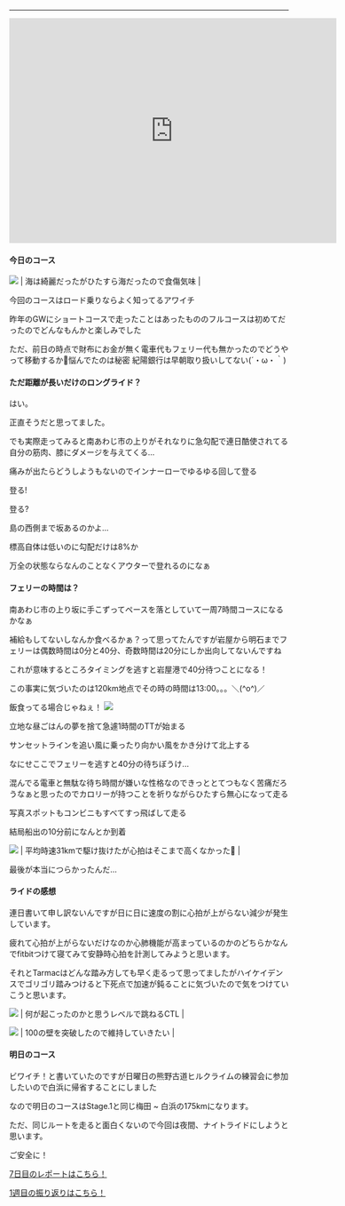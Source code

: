 
---
<iframe allowtransparency="true" frameborder="0" height="405" scrolling="no" src="https://www.strava.com/activities/2683826324/embed/b3cf96f8bb4be2a8bc9b537acddc80f6853399a0" width="590"></iframe>


#### 今日のコース

[![](https://4.bp.blogspot.com/-7jdw_telYKw/XXJEFzfUOQI/AAAAAAAABu8/rMNoEtPYoCEeLjcXQaclbM_LELAQXKaEgCK4BGAYYCw/s320/IMG_20190906_100114.jpg)](http://4.bp.blogspot.com/-7jdw_telYKw/XXJEFzfUOQI/AAAAAAAABu8/rMNoEtPYoCEeLjcXQaclbM_LELAQXKaEgCK4BGAYYCw/s1600/IMG_20190906_100114.jpg)
| 海は綺麗だったがひたすら海だったので食傷気味 |



今回のコースはロード乗りならよく知ってるアワイチ

昨年のGWにショートコースで走ったことはあったもののフルコースは初めてだったのでどんなもんかと楽しみでした


ただ、前日の時点で財布にお金が無く電車代もフェリー代も無かったのでどうやって移動するか🤔悩んでたのは秘密
紀陽銀行は早朝取り扱いしてない(´・ω・｀)



#### ただ距離が長いだけのロングライド？

はい。

正直そうだと思ってました。



でも実際走ってみると南あわじ市の上りがそれなりに急勾配で連日酷使されてる自分の筋肉、膝にダメージを与えてくる...



痛みが出たらどうしようもないのでインナーローでゆるゆる回して登る



登る!



登る?



島の西側まで坂あるのかよ...



標高自体は低いのに勾配だけは8%か



万全の状態ならなんのことなくアウターで登れるのになぁ





#### フェリーの時間は？

南あわじ市の上り坂に手こずってペースを落としていて一周7時間コースになるかなぁ

補給もしてないしなんか食べるかぁ？って思ってたんですが岩屋から明石までフェリーは偶数時間は0分と40分、奇数時間は20分にしか出向してないんですね



これが意味するところタイミングを逃すと岩屋港で40分待つことになる！



この事実に気づいたのは120km地点でその時の時間は13:00。。。＼(^o^)／



飯食ってる場合じゃねぇ！
[![](https://3.bp.blogspot.com/-8g9ktpkGOvU/XXJEm74Hf5I/AAAAAAAABvI/E34H2MoUClEuzxG4Fy59L7UiDac5zOhwACK4BGAYYCw/s320/o0700054813964837920.jpg)](http://3.bp.blogspot.com/-8g9ktpkGOvU/XXJEm74Hf5I/AAAAAAAABvI/E34H2MoUClEuzxG4Fy59L7UiDac5zOhwACK4BGAYYCw/s1600/o0700054813964837920.jpg)



立地な昼ごはんの夢を捨て急遽1時間のTTが始まる



サンセットラインを追い風に乗ったり向かい風をかき分けて北上する



なにせここでフェリーを逃すと40分の待ちぼうけ...

混んでる電車と無駄な待ち時間が嫌いな性格なのできっととてつもなく苦痛だろうなぁと思ったのでカロリーが持つことを祈りながらひたすら無心になって走る



写真スポットもコンビニもすべてすっ飛ばして走る



結局船出の10分前になんとか到着



[![](https://4.bp.blogspot.com/-M14bmOnUCEk/XXJC6EbP9UI/AAAAAAAABuw/jwLSfLZkFN8t81gCRU_9SngLMr0eUApbwCK4BGAYYCw/s320/%25E3%2582%25B9%25E3%2582%25AF%25E3%2583%25AA%25E3%2583%25BC%25E3%2583%25B3%25E3%2582%25B7%25E3%2583%25A7%25E3%2583%2583%25E3%2583%2588%2B2019-09-06%2B20.28.30.png)](http://4.bp.blogspot.com/-M14bmOnUCEk/XXJC6EbP9UI/AAAAAAAABuw/jwLSfLZkFN8t81gCRU_9SngLMr0eUApbwCK4BGAYYCw/s1600/%25E3%2582%25B9%25E3%2582%25AF%25E3%2583%25AA%25E3%2583%25BC%25E3%2583%25B3%25E3%2582%25B7%25E3%2583%25A7%25E3%2583%2583%25E3%2583%2588%2B2019-09-06%2B20.28.30.png)
| 平均時速31kmで駆け抜けたが心拍はそこまで高くなかった🤔 |

最後が本当につらかったんだ...



#### ライドの感想

連日書いて申し訳ないんですが日に日に速度の割に心拍が上がらない減少が発生しています。

疲れて心拍が上がらないだけなのか心肺機能が高まっているのかのどちらかなんでfitbitつけて寝てみて安静時心拍を計測してみようと思います。



それとTarmacはどんな踏み方しても早く走るって思ってましたがハイケイデンスでゴリゴリ踏みつけると下死点で加速が鈍ることに気づいたので気をつけていこうと思います。



[![](https://3.bp.blogspot.com/-8e4Rp80Kh1g/XXJFXPMaj4I/AAAAAAAABvY/VPhWuMvKZlMDNYFksF99HJ6PwjtadhQ_wCK4BGAYYCw/s320/%25E3%2582%25B9%25E3%2582%25AF%25E3%2583%25AA%25E3%2583%25BC%25E3%2583%25B3%25E3%2582%25B7%25E3%2583%25A7%25E3%2583%2583%25E3%2583%2588%2B2019-09-06%2B20.38.50.png)](http://3.bp.blogspot.com/-8e4Rp80Kh1g/XXJFXPMaj4I/AAAAAAAABvY/VPhWuMvKZlMDNYFksF99HJ6PwjtadhQ_wCK4BGAYYCw/s1600/%25E3%2582%25B9%25E3%2582%25AF%25E3%2583%25AA%25E3%2583%25BC%25E3%2583%25B3%25E3%2582%25B7%25E3%2583%25A7%25E3%2583%2583%25E3%2583%2588%2B2019-09-06%2B20.38.50.png)
| 何が起こったのかと思うレベルで跳ねるCTL |

[![](https://4.bp.blogspot.com/-_i_fMuclaVA/XXJFXNDfzQI/AAAAAAAABvc/HXUKYnGBxU4XwY5t6SkKxRgiiUmYjIa7QCK4BGAYYCw/s320/%25E3%2582%25B9%25E3%2582%25AF%25E3%2583%25AA%25E3%2583%25BC%25E3%2583%25B3%25E3%2582%25B7%25E3%2583%25A7%25E3%2583%2583%25E3%2583%2588%2B2019-09-06%2B20.38.45.png)](http://4.bp.blogspot.com/-_i_fMuclaVA/XXJFXNDfzQI/AAAAAAAABvc/HXUKYnGBxU4XwY5t6SkKxRgiiUmYjIa7QCK4BGAYYCw/s1600/%25E3%2582%25B9%25E3%2582%25AF%25E3%2583%25AA%25E3%2583%25BC%25E3%2583%25B3%25E3%2582%25B7%25E3%2583%25A7%25E3%2583%2583%25E3%2583%2588%2B2019-09-06%2B20.38.45.png)
| 100の壁を突破したので維持していきたい |







#### 明日のコース

ビワイチ！と書いていたのですが日曜日の熊野古道ヒルクライムの練習会に参加したいので白浜に帰省することにしました



なので明日のコースはStage.1と同じ梅田 ~ 白浜の175kmになります。



ただ、同じルートを走ると面白くないので今回は夜間、ナイトライドにしようと思います。



ご安全に！





[7日目のレポートはこちら！](https://blog.great-distance.com/2019/09/greatdistance-stage7.html)

[1週目の振り返りはこちら！](https://blog.great-distance.com/2019/09/greatdistance.html)
